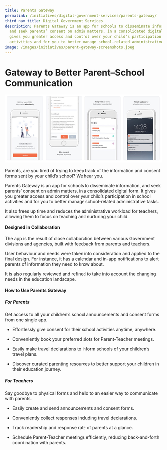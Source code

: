 ```yaml
---
title: Parents Gateway
permalink: /initiatives/digital-government-services/parents-gateway/
third_nav_title: Digital Government Services
description: Parents Gateway is an app for schools to disseminate information,
  and seek parents’ consent on admin matters, in a consolidated digital form. It
  gives you greater access and control over your child’s participation in school
  activities and for you to better manage school-related administrative tasks.
image: /images/initiatives/parent-gateway-screenshots.jpeg
---
```

# Gateway to Better Parent–School Communication
![Parents Gateway app screen shots](/images/initiatives/Parent-gateway-screenshots.jpeg)


Parents, are you tired of trying to keep track of the information and consent forms sent by your child’s school? We hear you.
 
Parents Gateway is an app for schools to disseminate information, and seek parents’ consent on admin matters, in a consolidated digital form. It gives you greater access and control over your child’s participation in school activities and for you to better manage school-related administrative tasks.

It also frees up time and reduces the administrative workload for teachers, allowing them to focus on teaching and nurturing your child.


#### Designed in Collaboration

The app  is the result of close collaboration between various Government divisions and agencies, built with feedback from parents and teachers. 

User behaviour and needs were taken into consideration and applied to the final design. For instance, it has a calendar and in-app notifications to alert parents of information they need to know about. 

It is also regularly reviewed and refined to take into account the changing needs in the education landscape. 

#### How to Use Parents Gateway

##### For Parents  
  
Get access to all your children’s school announcements and consent forms from one single app.  
  
*   Effortlessly give consent for their school activities anytime, anywhere.
    
*   Conveniently book your preferred slots for Parent-Teacher meetings.
    
*   Easily make travel declarations to inform schools of your children’s travel plans.
    
*   Discover curated parenting resources to better support your children in their education journey.
    
##### For Teachers

Say goodbye to physical forms and hello to an easier way to communicate with parents.  
  

*   Easily create and send announcements and consent forms.
    
*   Conveniently collect responses including travel declarations.
    
*   Track readership and response rate of parents at a glance.
    
*   Schedule Parent-Teacher meetings efficiently, reducing back-and-forth coordination with parents.
    